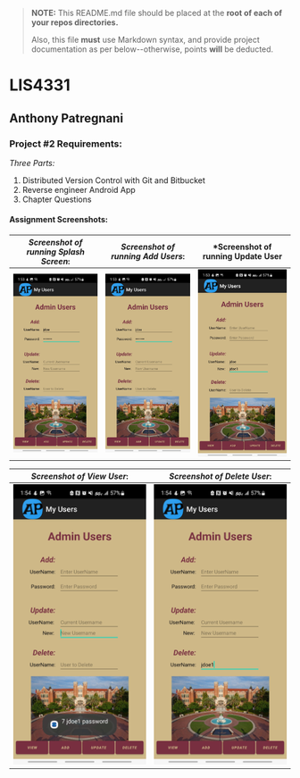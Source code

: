 > **NOTE:** This README.md file should be placed at the **root of each of your repos directories.**
>
>Also, this file **must** use Markdown syntax, and provide project documentation as per below--otherwise, points **will** be deducted.
>

# LIS4331

## Anthony Patregnani

### Project #2 Requirements:

*Three Parts:*

1. Distributed Version Control with Git and Bitbucket
2. Reverse engineer Android App
3. Chapter Questions




#### Assignment Screenshots:

| *Screenshot of running Splash Screen*:  |  *Screenshot of running Add Users*: | *Screenshot of running Update User |
|---|---|---|
| ![Splash Screen](img/Screenshot_20231205-135329_My%20Users.jpg)  |  ![Add Screen](img/Screenshot_20231205-135329_My%20Users.jpg) | ![Update Screen](img/Screenshot_20231205-135352_My%20Users.jpg) |

| *Screenshot of View User*: | *Screenshot of Delete User*: |
|---|---|
| ![View Calc](img/Screenshot_20231205-135403_My%20Users.jpg) | ![Delete Calc](img/Screenshot_20231205-135415_My%20Users.jpg) |



